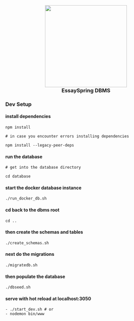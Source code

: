 <h3 align="center">
  <br>
  <a href="https://essayspring.com" target="_blank"><img src="https://raw.githubusercontent.com/shadrqen/essayspring/main/client/static/icon.png" height="256px" width="256px"></a>
  <br>
  EssaySpring DBMS
  <br>
</h3>

### Dev Setup

#### install dependencies
```
npm install

# in case you encounter errors installing dependencies

npm install --legacy-peer-deps
```

#### run the database
```
# get into the database directory

cd database
```

#### start the docker database instance
```
./run_docker_db.sh
```

#### cd back to the dbms root
```
cd ..
```

#### then create the schemas and tables
```
./create_schemas.sh
```

#### next do the migrations
```
./migratedb.sh
```

#### then populate the database
```
./dbseed.sh
```

#### serve with hot reload at localhost:3050
```
- ./start_dev.sh # or
- nodemon bin/www
```
